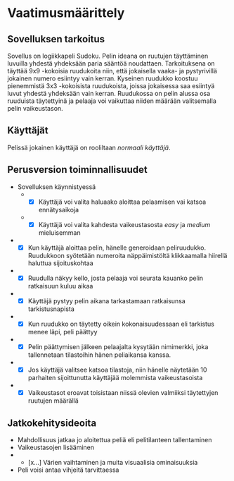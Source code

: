 # Vaatimusmäärittely

## Sovelluksen tarkoitus
Sovellus on logiikkapeli Sudoku. Pelin ideana on ruutujen täyttäminen luvuilla yhdestä yhdeksään paria sääntöä noudattaen.
Tarkoituksena on täyttää 9x9 -kokoisia ruudukoita niin, että jokaisella vaaka- ja pystyrivillä jokainen numero esiintyy vain kerran.
Kyseinen ruudukko koostuu pienemmistä 3x3 -kokoisista ruudukoista, joissa jokaisessa saa esiintyä luvut yhdestä yhdeksään vain kerran.
Ruudukossa on pelin alussa osa ruuduista täytettyinä ja pelaaja voi vaikuttaa niiden määrään valitsemalla pelin vaikeustason.

## Käyttäjät
Pelissä jokainen käyttäjä on rooliltaan _normaali_ _käyttäjä_.

## Perusversion toiminnallisuudet
* Sovelluksen käynnistyessä
  * - [x] Käyttäjä voi valita haluaako aloittaa pelaamisen vai katsoa ennätysaikoja
  * - [x] Käyttäjä voi valita kahdesta vaikeustasosta _easy_ ja _medium_ mieluisemman
* - [x] Kun käyttäjä aloittaa pelin, hänelle generoidaan peliruudukko. Ruudukkoon syötetään numeroita näppäimistöltä klikkaamalla hiirellä haluttua sijoituskohtaa
* - [x] Ruudulla näkyy kello, josta pelaaja voi seurata kauanko pelin ratkaisuun kuluu aikaa
* - [x] Käyttäjä pystyy pelin aikana tarkastamaan ratkaisunsa tarkistusnapista
* - [x] Kun ruudukko on täytetty oikein kokonaisuudessaan eli tarkistus menee läpi, peli päättyy
* - [x] Pelin päättymisen jälkeen pelaajalta kysytään nimimerkki, joka tallennetaan tilastoihin hänen peliaikansa kanssa.
* - [x] Jos käyttäjä valitsee katsoa tilastoja, niin hänelle näytetään 10 parhaiten sijoittunutta käyttäjää molemmista vaikeustasoista
* - [x] Vaikeustasot eroavat toisistaan niissä olevien valmiiksi täytettyjen ruutujen määrällä

## Jatkokehitysideoita
* Mahdollisuus jatkaa jo aloitettua peliä eli pelitilanteen tallentaminen
* Vaikeustasojen lisääminen
* - [x...] Värien vaihtaminen ja muita visuaalisia ominaisuuksia
* Peli voisi antaa vihjeitä tarvittaessa


